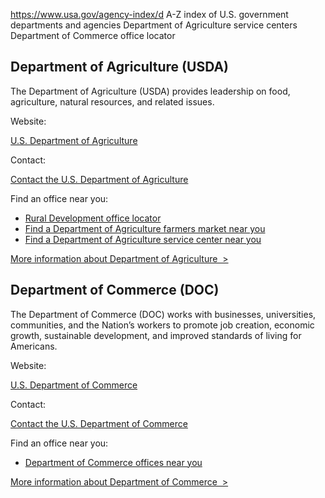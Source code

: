 

https://www.usa.gov/agency-index/d
A-Z index of U.S. government departments and agencies
Department of Agriculture service centers
Department of Commerce office locator

Department of Agriculture (USDA)
--------------------------------

The Department of Agriculture (USDA) provides leadership on food, agriculture, natural resources, and related issues.

Website:

[U.S. Department of Agriculture](https://www.usda.gov/)

Contact:

[Contact the U.S. Department of Agriculture](https://www.usda.gov/about-usda/general-information/contact-us)

Find an office near you:

* [Rural Development office locator](https://www.rd.usda.gov/about-rd/state-offices)
* [Find a Department of Agriculture farmers market near you](https://www.usdalocalfoodportal.com/fe/fdirectory_farmersmarket/)
* [Find a Department of Agriculture service center near you](https://offices.sc.egov.usda.gov/locator/app)

[More information about Department of Agriculture  >](https://www.usa.gov/agencies/u-s-department-of-agriculture)

Department of Commerce (DOC)
----------------------------

The Department of Commerce (DOC) works with businesses, universities, communities, and the Nation’s workers to promote job creation, economic growth, sustainable development, and improved standards of living for Americans.

Website:

[U.S. Department of Commerce](https://www.commerce.gov/)

Contact:

[Contact the U.S. Department of Commerce](https://www.commerce.gov/about/contact-us)

Find an office near you:

* [Department of Commerce offices near you](https://www.commerce.gov/locations)

[More information about Department of Commerce  >](https://www.usa.gov/agencies/u-s-department-of-commerce)
